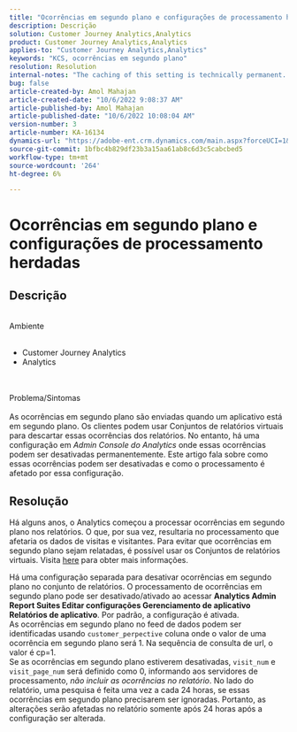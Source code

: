 ```yaml
---
title: "Ocorrências em segundo plano e configurações de processamento herdadas"
description: Descrição
solution: Customer Journey Analytics,Analytics
product: Customer Journey Analytics,Analytics
applies-to: "Customer Journey Analytics,Analytics"
keywords: "KCS, ocorrências em segundo plano"
resolution: Resolution
internal-notes: "The caching of this setting is technically permanent. However, since we restart those services daily, we are practically manually busting that cache once very 24 hours. The setting caching behavior isn't really documented and is more just of an implementation detail. Therefore, be careful when sharing the information with customers."
bug: false
article-created-by: Amol Mahajan
article-created-date: "10/6/2022 9:08:37 AM"
article-published-by: Amol Mahajan
article-published-date: "10/6/2022 10:08:04 AM"
version-number: 3
article-number: KA-16134
dynamics-url: "https://adobe-ent.crm.dynamics.com/main.aspx?forceUCI=1&pagetype=entityrecord&etn=knowledgearticle&id=6f7b9e73-5645-ed11-bba2-000d3a34e6e5"
source-git-commit: 1bfbc4b829df23b3a15aa61ab8c6d3c5cabcbed5
workflow-type: tm+mt
source-wordcount: '264'
ht-degree: 6%

---
```


# Ocorrências em segundo plano e configurações de processamento herdadas

## Descrição

<br>Ambiente<br><br>
- Customer Journey Analytics
- Analytics

<br><br>Problema/Sintomas<br><br>
As ocorrências em segundo plano são enviadas quando um aplicativo está em segundo plano. Os clientes podem usar Conjuntos de relatórios virtuais para descartar essas ocorrências dos relatórios. No entanto, há uma configuração em *Admin Console do Analytics* onde essas ocorrências podem ser desativadas permanentemente. Este artigo fala sobre como essas ocorrências podem ser desativadas e como o processamento é afetado por essa configuração.


## Resolução


Há alguns anos, o Analytics começou a processar ocorrências em segundo plano nos relatórios. O que, por sua vez, resultaria no processamento que afetaria os dados de visitas e visitantes. Para evitar que ocorrências em segundo plano sejam relatadas, é possível usar os Conjuntos de relatórios virtuais. Visita [here](https://docs.adobe.com/content/help/pt-BR/analytics/components/virtual-report-suites/vrs-components.html) para obter mais informações.

Há uma configuração separada para desativar ocorrências em segundo plano no conjunto de relatórios. O processamento de ocorrências em segundo plano pode ser desativado/ativado ao acessar <b>Analytics Admin Report Suites Editar configurações Gerenciamento de aplicativo Relatórios de aplicativo</b>. Por padrão, a configuração é ativada.
<br>As ocorrências em segundo plano no feed de dados podem ser identificadas usando `customer_perpective` coluna onde o valor de uma ocorrência em segundo plano será 1. Na sequência de consulta de url, o valor é cp=1.<br>
Se as ocorrências em segundo plano estiverem desativadas, `visit_num` e `visit_page_num` será definido como 0, informando aos servidores de processamento, *não incluir as ocorrências no relatório*. No lado do relatório, uma pesquisa é feita uma vez a cada 24 horas, se essas ocorrências em segundo plano precisarem ser ignoradas. Portanto, as alterações serão afetadas no relatório somente após 24 horas após a configuração ser alterada.



